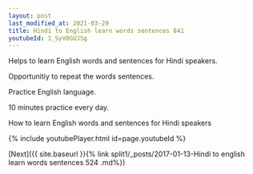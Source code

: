 ```yaml
---
layout: post
last_modified_at: 2021-03-29
title: Hindi to English learn words sentences 841 
youtubeId: 1_SyV0GUJSg
---
```

 
 
Helps to learn English words and sentences for Hindi speakers.

Opportunitiy to repeat the words sentences. 

Practice English language. 
 
10 minutes practice every day. 
 
How to learn English words and sentences for Hindi speakers 
 
{% include youtubePlayer.html id=page.youtubeId %}
 
 
[Next]({{ site.baseurl }}{% link  split1/_posts/2017-01-13-Hindi to english learn words sentences 524 .md%})
 
